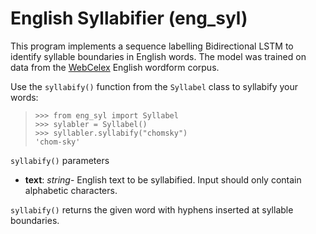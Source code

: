 ﻿# English Syllabifier (eng_syl)
This program implements a sequence labelling Bidirectional LSTM to identify syllable boundaries in English words. The model was trained on data from the  [WebCelex](http://celex.mpi.nl/) English wordform corpus.

Use the `syllabify()` function from the `Syllabel` class to syllabify your words:

>     >>> from eng_syl import Syllabel
>     >>> sylabler = Syllabel()
>     >>> syllabler.syllabify("chomsky")
>     'chom-sky'

`syllabify()` parameters

 - **text**: *string*- English text to be syllabified. Input should only contain alphabetic characters.

`syllabify()` returns the given word with hyphens inserted at syllable boundaries.
